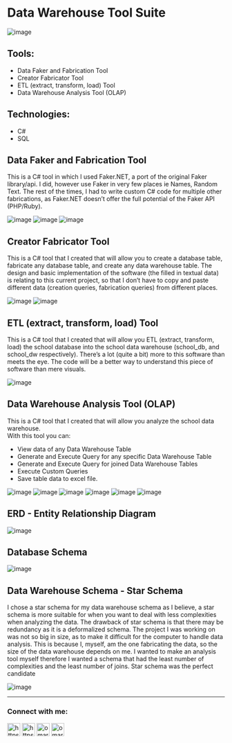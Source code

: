 # Data Warehouse Tool Suite
![image](https://user-images.githubusercontent.com/28197002/168483520-bb6d9ab2-79ff-4a33-a51d-66c022fe2df0.png)

## Tools: 
- Data Faker and Fabrication Tool
- Creator Fabricator Tool
- ETL (extract, transform, load) Tool
- Data Warehouse Analysis Tool (OLAP)

## Technologies:
- C#
- SQL

## Data Faker and Fabrication Tool
This is a C# tool in which I used Faker.NET, a port of the original Faker library/api. I did, however use Faker in very few places ie Names, Random Text. The rest of the times, I had to write custom C# code for multiple other fabrications, as Faker.NET doesn’t offer the full potential of the Faker API (PHP/Ruby).

![image](https://user-images.githubusercontent.com/28197002/168483382-197485ab-414a-41bc-b36a-2317cab11a7a.png)
![image](https://user-images.githubusercontent.com/28197002/168483385-f14c9f6f-e7ad-4869-8828-c73f8964ba28.png)
![image](https://user-images.githubusercontent.com/28197002/168483389-dda62abc-6707-41ff-af12-5271e0aa8cb4.png)

## Creator Fabricator Tool
This is a C# tool that I created that will allow you to create a database table, fabricate any database table, and create any data warehouse table.
The design and basic implementation of the software (the filled in textual data) is relating to this current project, so that I don’t have to copy and paste different data (creation queries, fabrication queries) from different places.

![image](https://user-images.githubusercontent.com/28197002/168483449-4fbd6b35-b6b9-430a-b00a-9932ec771422.png)
![image](https://user-images.githubusercontent.com/28197002/168483454-91c4d04f-8534-4fea-b56b-5a7319124743.png)

## ETL (extract, transform, load) Tool
This is a C# tool that I created that will allow you ETL (extract, transform, load) the school database into the school data warehouse (school_db, and school_dw respectively).
There’s a lot (quite a bit) more to this software than meets the eye. The code will be a better way to understand this piece of software than mere visuals.

![image](https://user-images.githubusercontent.com/28197002/168483476-23c79d14-8f22-402b-a477-8c0d955458ae.png)

## Data Warehouse Analysis Tool (OLAP)
This is a C# tool that I created that will allow you analyze the school data
warehouse.
<br>
With this tool you can:
- View data of any Data Warehouse Table
- Generate and Execute Query for any specific Data Warehouse Table
- Generate and Execute Query for joined Data Warehouse Tables
- Execute Custom Queries
- Save table data to excel file.

![image](https://user-images.githubusercontent.com/28197002/168483520-bb6d9ab2-79ff-4a33-a51d-66c022fe2df0.png)
![image](https://user-images.githubusercontent.com/28197002/168483523-fb7519a8-1788-4d67-b415-006c4dcdc527.png)
![image](https://user-images.githubusercontent.com/28197002/168483533-1ce00e6f-84c1-44ba-8275-df64ac58bca0.png)
![image](https://user-images.githubusercontent.com/28197002/168483544-8360eeaf-3739-4161-b981-b0fe26dfa53c.png)
![image](https://user-images.githubusercontent.com/28197002/168483548-09100104-d60c-4e4e-af75-dedf0483a1b8.png)
![image](https://user-images.githubusercontent.com/28197002/168483553-adb8ce65-5444-455c-bbd3-75fc4dc876ee.png)

## ERD - Entity Relationship Diagram
![image](https://user-images.githubusercontent.com/28197002/168483572-9bf6cf9f-27fc-4aaf-9128-fb13e807872c.png)

## Database Schema
![image](https://user-images.githubusercontent.com/28197002/168483593-8dac4b26-68dd-4a05-ac1a-bb59b741640a.png)


## Data Warehouse Schema -  Star Schema
I chose a star schema for my data warehouse schema as I believe, a star schema is more suitable for when you want to deal with less complexities when analyzing the data. The drawback of star schema is that there may be redundancy as it is a deformalized schema.
The project I was working on was not so big in size, as to make it difficult for the computer to handle data analysis. This is because I, myself, am the one fabricating the data, so the size of the data warehouse depends on me.
I wanted to make an analysis tool myself therefore I wanted a schema that had the least number of complexities and the least number of joins. Star schema was the perfect candidate

![image](https://user-images.githubusercontent.com/28197002/168483625-60f8fa31-e07f-4601-a687-8a0063ab53ae.png)

---

<h3 align="left">Connect with me:</h3>
<p align="left">
<a href="https://linkedin.com/in/omarqazidev" target="_blank"><img align="center" src="https://user-images.githubusercontent.com/28197002/168483094-a5bcd04a-8390-4d49-8a71-4bc0c648da54.png" alt="https://linkedin.com/in/omarqazidev" height="30" width="30" /></a>
<a href="https://twitter.com/omarqazidev" target="_blank"><img align="center" src="https://user-images.githubusercontent.com/28197002/168483020-654368df-acf9-4ce3-a46c-9cd6942856fd.png" alt="https://twitter.com/omarqazidev" height="30" width="30" /></a>
<a href="https://dev.to/omarqazidev" target="_blank"><img align="center" src="https://user-images.githubusercontent.com/28197002/172779487-098198e4-fdb6-4b27-aa10-12c5b22428eb.png" alt="omarqazidev" height="30" width="30" /></a>
<a href="mailto:omarqazidev@gmail.com" target="_blank"><img align="center" src="https://user-images.githubusercontent.com/28197002/168483231-a85ab431-b5f5-4ccc-afce-12d687e3451b.png" alt="omarqazidev" height="30" width="30" /></a>
</p>

